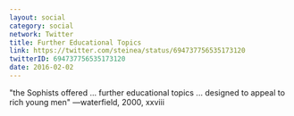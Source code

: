 ```yaml
---
layout: social
category: social
network: Twitter
title: Further Educational Topics
link: https://twitter.com/steinea/status/694737756535173120
twitterID: 694737756535173120
date: 2016-02-02
---
```


"the Sophists offered ... further educational topics ... designed to appeal to rich young men" —waterfield, 2000, xxviii
